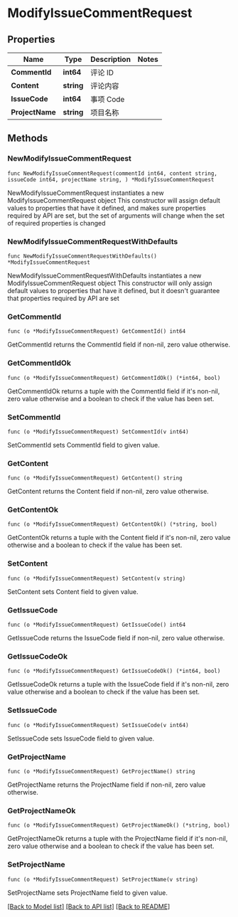 # ModifyIssueCommentRequest

## Properties

Name | Type | Description | Notes
------------ | ------------- | ------------- | -------------
**CommentId** | **int64** | 评论 ID | 
**Content** | **string** | 评论内容 | 
**IssueCode** | **int64** | 事项 Code | 
**ProjectName** | **string** | 项目名称 | 

## Methods

### NewModifyIssueCommentRequest

`func NewModifyIssueCommentRequest(commentId int64, content string, issueCode int64, projectName string, ) *ModifyIssueCommentRequest`

NewModifyIssueCommentRequest instantiates a new ModifyIssueCommentRequest object
This constructor will assign default values to properties that have it defined,
and makes sure properties required by API are set, but the set of arguments
will change when the set of required properties is changed

### NewModifyIssueCommentRequestWithDefaults

`func NewModifyIssueCommentRequestWithDefaults() *ModifyIssueCommentRequest`

NewModifyIssueCommentRequestWithDefaults instantiates a new ModifyIssueCommentRequest object
This constructor will only assign default values to properties that have it defined,
but it doesn't guarantee that properties required by API are set

### GetCommentId

`func (o *ModifyIssueCommentRequest) GetCommentId() int64`

GetCommentId returns the CommentId field if non-nil, zero value otherwise.

### GetCommentIdOk

`func (o *ModifyIssueCommentRequest) GetCommentIdOk() (*int64, bool)`

GetCommentIdOk returns a tuple with the CommentId field if it's non-nil, zero value otherwise
and a boolean to check if the value has been set.

### SetCommentId

`func (o *ModifyIssueCommentRequest) SetCommentId(v int64)`

SetCommentId sets CommentId field to given value.


### GetContent

`func (o *ModifyIssueCommentRequest) GetContent() string`

GetContent returns the Content field if non-nil, zero value otherwise.

### GetContentOk

`func (o *ModifyIssueCommentRequest) GetContentOk() (*string, bool)`

GetContentOk returns a tuple with the Content field if it's non-nil, zero value otherwise
and a boolean to check if the value has been set.

### SetContent

`func (o *ModifyIssueCommentRequest) SetContent(v string)`

SetContent sets Content field to given value.


### GetIssueCode

`func (o *ModifyIssueCommentRequest) GetIssueCode() int64`

GetIssueCode returns the IssueCode field if non-nil, zero value otherwise.

### GetIssueCodeOk

`func (o *ModifyIssueCommentRequest) GetIssueCodeOk() (*int64, bool)`

GetIssueCodeOk returns a tuple with the IssueCode field if it's non-nil, zero value otherwise
and a boolean to check if the value has been set.

### SetIssueCode

`func (o *ModifyIssueCommentRequest) SetIssueCode(v int64)`

SetIssueCode sets IssueCode field to given value.


### GetProjectName

`func (o *ModifyIssueCommentRequest) GetProjectName() string`

GetProjectName returns the ProjectName field if non-nil, zero value otherwise.

### GetProjectNameOk

`func (o *ModifyIssueCommentRequest) GetProjectNameOk() (*string, bool)`

GetProjectNameOk returns a tuple with the ProjectName field if it's non-nil, zero value otherwise
and a boolean to check if the value has been set.

### SetProjectName

`func (o *ModifyIssueCommentRequest) SetProjectName(v string)`

SetProjectName sets ProjectName field to given value.



[[Back to Model list]](../README.md#documentation-for-models) [[Back to API list]](../README.md#documentation-for-api-endpoints) [[Back to README]](../README.md)


